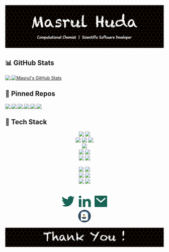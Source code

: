 <!-- Theme: https://github.com/anuraghazra/github-readme-stats --> 

<img src="welcome.jpg" alt="drawing" width="800"/>

## :bar_chart: GitHub Stats

<a href="https://github.com/masrul/masrul">
  <img align="center" src="https://github-readme-stats.vercel.app/api/top-langs/?username=masrul&hide=roff,tex&theme=radical&langs_count=3" />
</a>
<a href="https://github.com/masrul/masrul">
  <img align="center" src="https://github-readme-stats.vercel.app/api?username=masrul&show_icons=true&line_height=27&count_private=true&theme=radical" alt="Masrul's GitHub Stats" />
</a>


 
## :link: Pinned Repos 

<a href="https://github.com/masrul/GenTopo">
  <img align="center" src="https://github-readme-stats.vercel.app/api/pin/?username=masrul&repo=GenTopo&hide=description&theme=radical" />
</a>

<a href="https://github.com/masrul/GMXFit">
  <img align="center" src="https://github-readme-stats.vercel.app/api/pin/?username=masrul&repo=GMXFit&hide=description&theme=radical" />
</a>


<a href="https://github.com/masrul/BibtexFixer">
  <img align="center" src="https://github-readme-stats.vercel.app/api/pin/?username=masrul&repo=BibtexFixer&hide=description&theme=radical" />
</a>

<a href="https://github.com/masrul/OverLapRemover">
  <img align="center" src="https://github-readme-stats.vercel.app/api/pin/?username=masrul&repo=OverLapRemover&hide=description&theme=radical" />
</a>

<a href="https://github.com/masrul/DSMC">
  <img align="center" src="https://github-readme-stats.vercel.app/api/pin/?username=masrul&repo=DSMC&hide=description&theme=radical" />
</a>

<a href="https://github.com/masrul/Parallel-Computing-MPI">
  <img align="center" src="https://github-readme-stats.vercel.app/api/pin/?username=masrul&repo=Parallel-Computing-MPI&hide=description&theme=radical" />
</a>


## 🔧 Tech Stack

<p align="center">
<img src="https://img.shields.io/badge/OS-Linux-information?style=flat&logo=linux" height="20">
<img src="https://img.shields.io/badge/OS-macOS-information?style=flat&logo=mac" height="20">
<br />
<img src="https://img.shields.io/badge/Lang-c++-information?style=flat&logo=c%2B%2B" height="20">
<img src="https://img.shields.io/badge/Lang-python-information?style=flat&logo=python" height="20">
<img src="https://img.shields.io/badge/Lang-Fortran-informational?style=flat&logo=Fortran&logoColor=white&color=2bbc8a" height="20">
<br />
<img src="https://img.shields.io/badge/HPC-MPI/OpenMP/OpenACC-informational?style=flat&logo=gnu-bash&logoColor=white&color=2bbc8a" height="20"> 
<br/>
<img src="https://img.shields.io/badge/IDE-VIM-informational?style=flat&logo=gnu-bash&logoColor=white&color=2bbc8a" height="20">
<img src="https://img.shields.io/badge/Shell-Bash-informational?style=flat&logo=gnu-bash&logoColor=white&color=2bbc8a" height="20">
<br />
<img src="https://img.shields.io/badge/-GitHub-05122A?style=flat&logo=github" height="20">
<img src="https://img.shields.io/badge/-Git-05122A?style=flat&logo=git" height="20">

<br />
<br />
<img src="https://img.shields.io/badge/Simulation-Gromacs-informational?style=flat&logo=&logoColor=white&color=red" height="20">
<img src="https://img.shields.io/badge/Simulation-LAMMPS-informational?style=flat&logo=&logoColor=white&color=2bbc8a" height="20">

<br />
<img src="https://img.shields.io/badge/Simulation-Gaussian-informational?style=flat&logo=&logoColor=white&color=red" height="20">
<img src="https://img.shields.io/badge/Simulation-CP2K-informational?style=flat&logo=&logoColor=white&color=2bbc8a" height="20">

<br />
<img src="https://img.shields.io/badge/Render-VMD-informational?style=flat&logo=&logoColor=white&color=red" height="20">
<img src="https://img.shields.io/badge/Render-Blender-informational?style=flat&logo=&logoColor=white&color=red" height="20">

</p>




## 

<!-- https://github.com/jayehernandez/jayehernandez/blob/main/README.md -->
<p align="center">
  <p align="center">
    <a href="https://twitter.com/iMasrulHuda" alt="Twitter"><img src="./twitter-fill.svg"></a>
    <a href="https://www.linkedin.com/in/masrulhuda/" alt="Linkedin"><img src="./linkedin-fill.svg"></a>
    <a href="mailto:mmh568@msstate.edu" alt="Contact me"><img src="./mail-fill.svg"></a>
    <br />
    <a href="https://github.com/masrul/masrul/blob/main/MasrulHuda-CV.pdf" alt="Contact me"><img src="./cv.svg" width="40"></a>
  </p>
</p>
<img src="thanks.jpg" alt="drawing" width="800"/>

